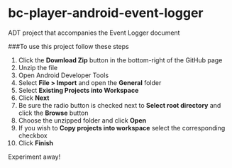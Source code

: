 bc-player-android-event-logger
==============================

ADT project that accompanies the Event Logger document

###To use this project follow these steps
1. Click the **Download Zip** button in the bottom-right of the GitHub page
2. Unzip the file 
3. Open Android Developer Tools
4. Select **File > Import** and open the **General** folder
5. Select **Existing Projects into Workspace**
6. Click **Next**
7. Be sure the radio button is checked next to **Select root directory** and click the **Browse** button
8. Choose the unzipped folder and click **Open**
9. If you wish to **Copy projects into workspace** select the corresponding checkbox
10. Click **Finish**

Experiment away!